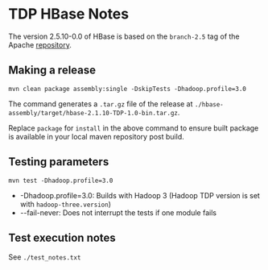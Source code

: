 # TDP HBase Notes

The version 2.5.10-0.0 of HBase is based on the `branch-2.5` tag of the Apache [repository](https://github.com/apache/hbase/tree/branch-2.5).

## Making a release

```
mvn clean package assembly:single -DskipTests -Dhadoop.profile=3.0
```

The command generates a `.tar.gz` file of the release at `./hbase-assembly/target/hbase-2.1.10-TDP-1.0-bin.tar.gz`.

Replace `package` for `install` in the above command to ensure built package is available in your local maven repository post build.

## Testing parameters

```
mvn test -Dhadoop.profile=3.0
```

- -Dhadoop.profile=3.0: Builds with Hadoop 3 (Hadoop TDP version is set with `hadoop-three.version`)
- --fail-never: Does not interrupt the tests if one module fails

## Test execution notes

See `./test_notes.txt`
